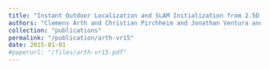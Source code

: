 ```yaml
---
title: "Instant Outdoor Localization and SLAM Initialization from 2.5D Maps"
authors: "Clemens Arth and Christian Pirchheim and Jonathan Ventura and Dieter Schmalstieg and Vincent Lepetit"
collection: "publications"
permalink: "/publication/arth-vr15"
date: 2015-01-01
#paperurl: "/files/arth-vr15.pdf"
---
```

